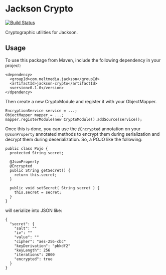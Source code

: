 # Jackson Crypto

[![Build Status](https://travis-ci.org/meltmedia/jackson-crypto.svg?branch=develop)](https://travis-ci.org/meltmedia/jackson-crypto)

Cryptographic utilities for Jackson.

## Usage

To use this package from Maven, include the following dependency in your project:

```
<dependency>
  <groupId>com.meltmedia.jackson</groupId>
  <artifactId>jackson-crypto</artifactId>
  <version>0.1.0</version>
</dpendency>
```

Then create a new CryptoModule and register it with your ObjectMapper.

```
EncryptionService service = ...;
ObjectMapper mapper = ...;
mapper.registerModule(new CryptoModule().addSource(service));
```

Once this is done, you can use the `@Encrypted` annotation on your `@JsonProperty` annotated methods to encrypt them during serialization and
decrypt them during deserialization.  So, a POJO like the following:

```
public class Pojo {
  protected String secret;

  @JsonProperty
  @Encrypted
  public String getSecret() {
    return this.secret;
  }

  public void setSecret( String secret ) {
    this.secret = secret;
  }
}
```

will serialize into JSON like:

```
{
  "secret": {
    "salt": ""
    "iv": ""
    "value": ""
    "cipher": "aes-256-cbc"
    "keyDerivation": "pbkdf2"
    "keyLength": 256
    "iterations": 2000
    "encrypted": true
  }
}
```
